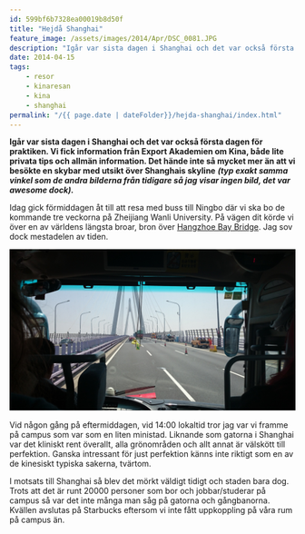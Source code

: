 ```yaml
---
id: 599bf6b7328ea00019b8d50f
title: "Hejdå Shanghai"
feature_image: /assets/images/2014/Apr/DSC_0081.JPG
description: "Igår var sista dagen i Shanghai och det var också första dagen för praktiken. Vi fick information från Export Akademien om Kina, både lite…"
date: 2014-04-15
tags:
    - resor
    - kinaresan
    - kina
    - shanghai
permalink: "/{{ page.date | dateFolder}}/hejda-shanghai/index.html"  
---
```


**Igår var sista dagen i Shanghai och det var också första dagen för praktiken. Vi fick information från Export Akademien om Kina, både lite privata tips och allmän information. Det hände inte så mycket mer än att vi besökte en skybar med utsikt över Shanghais skyline** _**(typ exakt samma vinkel som de andra bilderna från tidigare så jag visar ingen bild, det var awesome dock).**_

Idag gick förmiddagen åt till att resa med buss till Ningbo där vi ska bo de kommande tre veckorna på Zheijiang Wanli University. På vägen dit körde vi över en av världens längsta broar, bron över [Hangzhoe Bay Bridge](http://en.wikipedia.org/wiki/List_of_longest_bridges_in_the_world). Jag sov dock mestadelen av tiden.

![Världens längsta bro](/assets/images/2014/Apr/DSC_0081.JPG)

Vid någon gång på eftermiddagen, vid 14:00 lokaltid tror jag var vi framme på campus som var som en liten ministad. Liknande som gatorna i Shanghai var det kliniskt rent överallt, alla grönområden och allt annat är välskött till perfektion. Ganska intressant för just perfektion känns inte riktigt som en av de kinesiskt typiska sakerna, tvärtom.

I motsats till Shanghai så blev det mörkt väldigt tidigt och staden bara dog. Trots att det är runt 20000 personer som bor och jobbar/studerar på campus så var det inte många man såg på gatorna och gångbanorna. Kvällen avslutas på Starbucks eftersom vi inte fått uppkoppling på våra rum på campus än.
